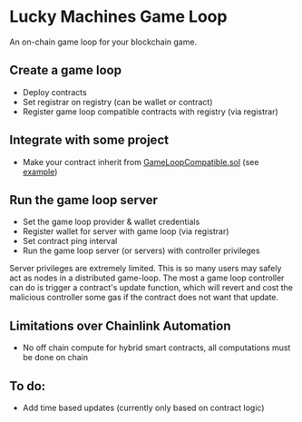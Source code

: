 # Lucky Machines Game Loop

An on-chain game loop for your blockchain game.

## Create a game loop

- Deploy contracts
- Set registrar on registry (can be wallet or contract)
- Register game loop compatible contracts with registry (via registrar)

## Integrate with some project

- Make your contract inherit from [GameLoopCompatible.sol](https://github.com/LuckyMachines/game-loop/blob/main/contracts/GameLoopCompatible.sol) (see [example](https://github.com/LuckyMachines/game-loop/blob/main/contracts/sample/NumberGoUp.sol))

## Run the game loop server

- Set the game loop provider & wallet credentials
- Register wallet for server with game loop (via registrar)
- Set contract ping interval
- Run the game loop server (or servers) with controller privileges

Server privileges are extremely limited. This is so many users may safely act as nodes in a distributed game-loop. The most a game loop controller can do is trigger a contract's update function, which will revert and cost the malicious controller some gas if the contract does not want that update.

## Limitations over Chainlink Automation

- No off chain compute for hybrid smart contracts, all computations must be done on chain

## To do:

- Add time based updates (currently only based on contract logic)
